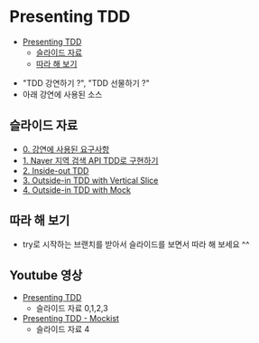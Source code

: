 # Presenting TDD

<!-- TOC -->
* [Presenting TDD](#presenting-tdd)
  * [슬라이드 자료](#슬라이드-자료)
  * [따라 해 보기](#따라-해-보기)
<!-- TOC -->

- "TDD 강연하기 ?", "TDD 선물하기 ?"
- 아래 강연에 사용된 소스

## 슬라이드 자료
- [0. 강연에 사용된 요구사항](https://htmlpreview.github.io/?https://github.com/msbaek/presenting-tdd/blob/main/slides/presenting-tdd-0.requirements.html)
- [1. Naver 지역 검색 API TDD로 구현하기](https://htmlpreview.github.io/?https://github.com/msbaek/presenting-tdd/blob/main/slides/presenting-tdd-1.naver-search-api.html)
- [2. Inside-out TDD](https://htmlpreview.github.io/?https://github.com/msbaek/presenting-tdd/blob/main/slides/presenting-tdd-2.inside-out.html)
- [3. Outside-in TDD with Vertical Slice](https://htmlpreview.github.io/?https://github.com/msbaek/presenting-tdd/blob/main/slides/presenting-tdd-3.outside-in.html)
- [4. Outside-in TDD with Mock](https://htmlpreview.github.io/?https://github.com/msbaek/presenting-tdd/blob/main/slides/presenting-tdd-5.outside-in-mockist.html)

## 따라 해 보기
- try로 시작하는 브랜치를 받아서 슬라이드를 보면서 따라 해 보세요 ^^

## Youtube 영상
- [Presenting TDD](https://www.youtube.com/watch?v=_rytkosOQqY)
  - 슬라이드 자료 0,1,2,3
- [Presenting TDD - Mockist](https://www.youtube.com/watch?v=ly-TmUuIXyw)
  - 슬라이드 자료 4
